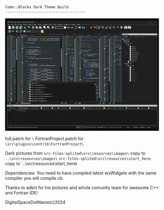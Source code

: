 ```
Code::Blocks Dark Theme Build
-------------------------------------
```
![Alt text](/screenshot.png?raw=true "Code::Blocks Dark Mode")

full.patch for `\`
FortranProject.patch for `\src\plugins\contrib\FortranProject\`

Dark pictures from
`src-files-splited\src\resources\images\` copy to `..\src\resources\images\`
`src-files-splited\src\resources\start_here` copy to `..\src\resources\start_here\

Dependencies:
You need to have compiled latest wxWidgets with the same compiler you will compile cb.

Thanks to
    adbrt for his pictures and whole comunity team for awesome C++ and Fortran IDE!
	
DigitalSpaceDotName(c)2024


